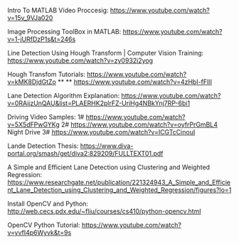 Intro To MATLAB Video Proccesig: https://www.youtube.com/watch?v=15v_9VJa020

Image Processing ToolBox in MATLAB:   https://www.youtube.com/watch?v=1-jURfDzP1s&t=246s

Line Detection Using Hough Transform | Computer Vision Training:   https://www.youtube.com/watch?v=zy0932i2yog

Hough Transfom Tutorials:  https://www.youtube.com/watch?v=kMK8DjdGtZo **
                       **    https://www.youtube.com/watch?v=4zHbI-fFIlI
                           
Lane Detection Algorithm Explanation: https://www.youtube.com/watch?v=0RAijzUnQAU&list=PLAERHK2plrFZ-UriHg4NBkYnj7RP-6bi1 

Driving Video Samples:  1#  https://www.youtube.com/watch?v=5X5dFPwGYKg
                        2#  https://www.youtube.com/watch?v=oyfrPrGmBL4
     Night Drive        3#  https://www.youtube.com/watch?v=ICGTcCinouI
     
Lande Detection Thesis: https://www.diva-portal.org/smash/get/diva2:829209/FULLTEXT01.pdf

A Simple and Efficient Lane Detection using Clustering and Weighted Regression:  https://www.researchgate.net/publication/221324943_A_Simple_and_Efficient_Lane_Detection_using_Clustering_and_Weighted_Regression/figures?lo=1

Install OpenCV and Python: http://web.cecs.pdx.edu/~fliu/courses/cs410/python-opencv.html

OpenCV Python Tutorial: https://www.youtube.com/watch?v=yvfI4p6Wyvk&t=9s

     


